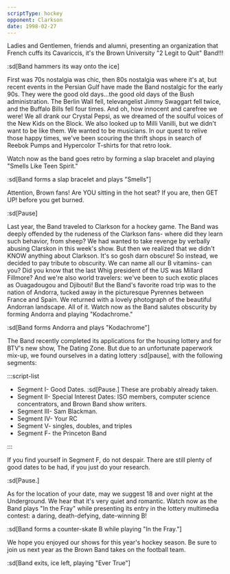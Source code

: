 ```yaml
---
scriptType: hockey
opponent: Clarkson
date: 1998-02-27
---
```


Ladies and Gentlemen, friends and alumni, presenting an organization that French cuffs its Cavariccis, it's the Brown University "2 Legit to Quit" Band!!!

:sd[Band hammers its way onto the ice]

First was 70s nostalgia was chic, then 80s nostalgia was where it's at, but recent events in the Persian Gulf have made the Band nostalgic for the early 90s. They were the good old days...the good old days of the Bush administration. The Berlin Wall fell, televangelist Jimmy Swaggart fell twice, and the Buffalo Bills fell four times. And oh, how innocent and carefree we were! We all drank our Crystal Pepsi, as we dreamed of the soulful voices of the New Kids on the Block. We also looked up to Milli Vanilli, but we didn't want to be like them. We wanted to be musicians. In our quest to relive those happy times, we've been scouring the thrift shops in search of Reebok Pumps and Hypercolor T-shirts for that retro look.

Watch now as the band goes retro by forming a slap bracelet and playing "Smells Like Teen Spirit."

:sd[Band forms a slap bracelet and plays "Smells"]

Attention, Brown fans! Are YOU sitting in the hot seat? If you are, then GET UP! before you get burned.

:sd[Pause]

Last year, the Band traveled to Clarkson for a hockey game. The Band was deeply offended by the rudeness of the Clarkson fans- where did they learn such behavior, from sheep? We had wanted to take revenge by verbally abusing Clarskon in this week's show. But then we realized that we didn't KNOW anything about Clarkson. It's so gosh darn obscure! So instead, we decided to pay tribute to obscurity. We can name all our B vitamins- can you? Did you know that the last Whig president of the US was Millard Fillmore? And we're also world travelers: we've been to such exotic places as Ouagadougou and Djibouti! But the Band's favorite road trip was to the nation of Andorra, tucked away in the picturesque Pyrennes between France and Spain. We returned with a lovely photograph of the beautiful Andorran landscape. All of it. Watch now as the Band salutes obscurity by forming Andorra and playing "Kodachrome."

:sd[Band forms Andorra and plays "Kodachrome"]

The Band recently completed its applications for the housing lottery and for BTV's new show, The Dating Zone. But due to an unfortunate paperwork mix-up, we found ourselves in a dating lottery :sd[pause], with the following segments:

:::script-list

- Segment I- Good Dates. :sd[Pause.] These are probably already taken.
- Segment II- Special Interest Dates: ISO members, computer science concentrators, and Brown Band show writers.
- Segment III- Sam Blackman.
- Segment IV- Your RC
- Segment V- singles, doubles, and triples
- Segment F- the Princeton Band

:::

If you find yourself in Segment F, do not despair. There are still plenty of good dates to be had, if you just do your research.

:sd[Pause.]

As for the location of your date, may we suggest 18 and over night at the Underground. We hear that it's very quiet and romantic. Watch now as the Band plays "In the Fray" while presenting its entry in the lottery multimedia contest: a daring, death-defying, date-winning B!

:sd[Band forms a counter-skate B while playing "In the Fray."]

We hope you enjoyed our shows for this year's hockey season. Be sure to join us next year as the Brown Band takes on the football team.

:sd[Band exits, ice left, playing "Ever True"]
